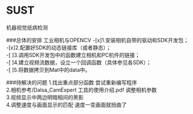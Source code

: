 # SUST
机器视觉纸病检测

###总体的安排
工业相机与OPENCV 
-[x]1.安装相机自带的驱动和SDK开发包；       
-[x]2.配置好SDK的动态链接库（或者静态）；   
-[ ]3.调用SDK开发包中的函数建立相机和PC机件的链接；   
-[ ]4.建立视频流数据，设立一个回调函数（具体参见各SDK）；   
-[ ]5.将数据拷贝到Mat中的data中。   

###待解决的问题
1.找出重点部分函数 尝试重新编写程序   
2.相机参考/Dalsa_CamExpert 工具的使用介绍.pdf 调整相机参数   
3.视频显示中两边明暗相间的黑影    
4.调整速度与画面显示的匹配 速度一变画面就扭曲了   
